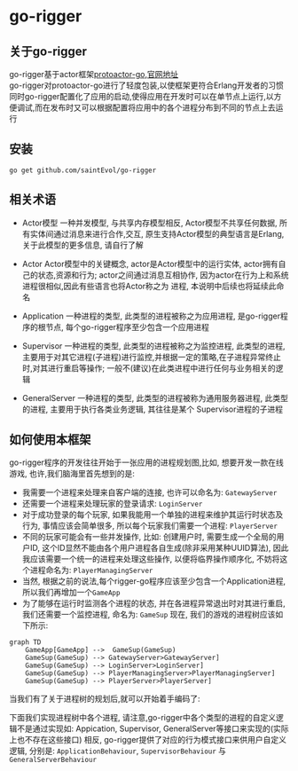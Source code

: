 # go-rigger
## 关于go-rigger
go-rigger基于actor框架[protoactor-go](https://github.com/AsynkronIT/protoactor-go),[官网地址](https://proto.actor)  
go-rigger对protoactor-go进行了轻度包装,以使框架更符合Erlang开发者的习惯
同时go-rigger配置化了应用的启动,使得应用在开发时可以在单节点上运行,以方便调试,而在发布时又可以根据配置将应用中的各个进程分布到不同的节点上去运行
## 安装
```shell script
go get github.com/saintEvol/go-rigger
```

## 相关术语
+ Actor模型 一种并发模型, 与共享内存模型相反, Actor模型不共享任何数据, 所有实体间通过消息来进行合作,交互, 原生支持Actor模型的典型语言是Erlang,
  关于此模型的更多信息, 请自行了解
+ Actor Actor模型中的关键概念, actor是Actor模型中的运行实体, actor拥有自己的状态,资源和行为; actor之间通过消息互相协作,
  因为actor在行为上和系统进程很相似,因此有些语言也将Actor称之为 进程, 本说明中后续也将延续此命名

+ Application 一种进程的类型, 此类型的进程被称之为应用进程, 是go-rigger程序的根节点, 每个go-rigger程序至少包含一个应用进程

+ Supervisor 一种进程的类型, 此类型的进程被称之为监控进程, 此类型的进程, 主要用于对其它进程(子进程)进行监控,并根据一定的策略,在子进程异常终止时,对其进行重启等操作;
  一般不(建议)在此类进程中进行任何与业务相关的逻辑
+ GeneralServer 一种进程的类型, 此类型的进程被称为通用服务器进程, 此类型的进程, 主要用于执行各类业务逻辑, 其往往是某个 Supervisor进程的子进程

## 如何使用本框架

go-rigger程序的开发往往开始于一张应用的进程规划图,比如, 想要开发一款在线游戏, 也许,我们脑海里首先想到的是:
+ 我需要一个进程来处理来自客户端的连接, 也许可以命名为: ```GatewayServer```
+ 还需要一个进程来处理玩家的登录请求: ```LoginServer```
+ 对于成功登录的每个玩家, 如果我能用一个单独的进程来维护其运行时状态及行为, 事情应该会简单很多, 所以每个玩家我们需要一个进程: ```PlayerServer```
+ 不同的玩家可能会有一些并发操作, 比如: 创建用户时, 需要生成一个全局的用户ID, 这个ID显然不能由各个用户进程各自生成(除非采用某种UUID算法),
  因此我应该需要一个统一的进程来处理这些操作, 以便将临界操作顺序化, 不妨将这个进程命名为: ```PlayerManagingServer```
+ 当然, 根据之前的说法,每个rigger-go程序应该至少包含一个Application进程, 所以我们再增加一个```GameApp```
+ 为了能够在运行时监测各个进程的状态, 并在各进程异常退出时对其进行重启, 我们还需要一个监控进程, 命名为: ```GameSup```
现在, 我们的游戏的进程树应该如下所示:

```mermaid
graph TD
    GameApp[GameApp] -->  GameSup(GameSup)
    GameSup(GameSup) --> GatewayServer>GatewayServer]
    GameSup(GameSup) --> LoginServer>LoginServer]
    GameSup(GameSup) --> PlayerManagingServer>PlayerManagingServer]
    GameSup(GameSup) --> PlayerServer>PlayerServer]
```

当我们有了关于进程树的规划后,就可以开始着手编码了:

下面我们实现进程树中各个进程, 请注意,go-rigger中各个类型的进程的自定义逻辑不是通过实现如: Appication, Supervisor, GeneralServer等接口来实现的(实际上也不存在这些接口)
相反, go-rigger提供了对应的行为模式接口来供用户自定义逻辑, 分别是: ```ApplicationBehaviour```, ```SupervisorBehaviour``` 与 ```GeneralServerBehaviour```

```go

```

